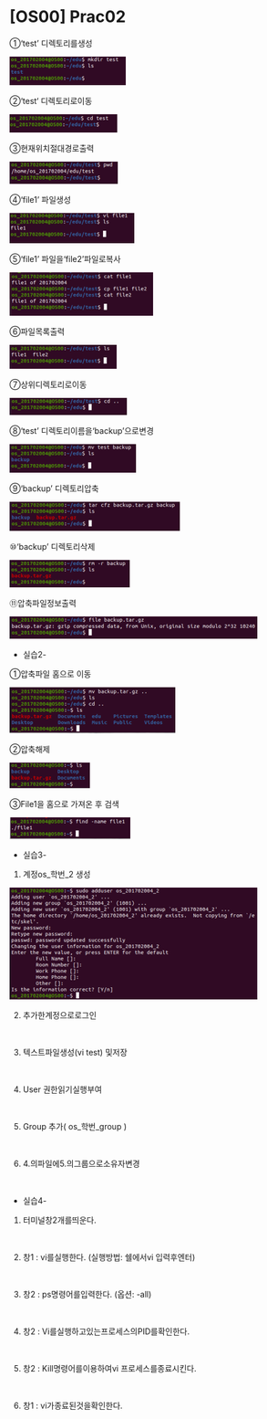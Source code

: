 # [OS00] Prac02

①‘test’ 디렉토리를생성

![%5BOS00%5D%20Prac02%205fa311417eb04bb7a95e67d4295edeec/image22.png](%5BOS00%5D%20Prac02%205fa311417eb04bb7a95e67d4295edeec/image22.png)

②‘test‘ 디렉토리로이동

![%5BOS00%5D%20Prac02%205fa311417eb04bb7a95e67d4295edeec/image25.png](%5BOS00%5D%20Prac02%205fa311417eb04bb7a95e67d4295edeec/image25.png)

③현재위치절대경로출력

![%5BOS00%5D%20Prac02%205fa311417eb04bb7a95e67d4295edeec/image24.png](%5BOS00%5D%20Prac02%205fa311417eb04bb7a95e67d4295edeec/image24.png)

④‘file1’ 파일생성

![%5BOS00%5D%20Prac02%205fa311417eb04bb7a95e67d4295edeec/image18.png](%5BOS00%5D%20Prac02%205fa311417eb04bb7a95e67d4295edeec/image18.png)

⑤‘file1’ 파일을‘file2’파일로복사

![%5BOS00%5D%20Prac02%205fa311417eb04bb7a95e67d4295edeec/image20.png](%5BOS00%5D%20Prac02%205fa311417eb04bb7a95e67d4295edeec/image20.png)

⑥파일목록출력

![%5BOS00%5D%20Prac02%205fa311417eb04bb7a95e67d4295edeec/image26.png](%5BOS00%5D%20Prac02%205fa311417eb04bb7a95e67d4295edeec/image26.png)

⑦상위디렉토리로이동

![%5BOS00%5D%20Prac02%205fa311417eb04bb7a95e67d4295edeec/image23.png](%5BOS00%5D%20Prac02%205fa311417eb04bb7a95e67d4295edeec/image23.png)

⑧‘test’ 디렉토리이름을‘backup’으로변경

![%5BOS00%5D%20Prac02%205fa311417eb04bb7a95e67d4295edeec/image16.png](%5BOS00%5D%20Prac02%205fa311417eb04bb7a95e67d4295edeec/image16.png)

⑨‘backup’ 디렉토리압축

![%5BOS00%5D%20Prac02%205fa311417eb04bb7a95e67d4295edeec/image13.png](%5BOS00%5D%20Prac02%205fa311417eb04bb7a95e67d4295edeec/image13.png)

⑩‘backup’ 디렉토리삭제

![%5BOS00%5D%20Prac02%205fa311417eb04bb7a95e67d4295edeec/image15.png](%5BOS00%5D%20Prac02%205fa311417eb04bb7a95e67d4295edeec/image15.png)

⑪압축파일정보출력

![%5BOS00%5D%20Prac02%205fa311417eb04bb7a95e67d4295edeec/image12.png](%5BOS00%5D%20Prac02%205fa311417eb04bb7a95e67d4295edeec/image12.png)

- 실습2-

①압축파일 홈으로 이동

![%5BOS00%5D%20Prac02%205fa311417eb04bb7a95e67d4295edeec/image14.png](%5BOS00%5D%20Prac02%205fa311417eb04bb7a95e67d4295edeec/image14.png)

②압축해제

![%5BOS00%5D%20Prac02%205fa311417eb04bb7a95e67d4295edeec/image19.png](%5BOS00%5D%20Prac02%205fa311417eb04bb7a95e67d4295edeec/image19.png)

③File1을 홈으로 가져온 후 검색

![%5BOS00%5D%20Prac02%205fa311417eb04bb7a95e67d4295edeec/image21.png](%5BOS00%5D%20Prac02%205fa311417eb04bb7a95e67d4295edeec/image21.png)

- 실습3-

1. 계정os_학번_2 생성

![%5BOS00%5D%20Prac02%205fa311417eb04bb7a95e67d4295edeec/image17.png](%5BOS00%5D%20Prac02%205fa311417eb04bb7a95e67d4295edeec/image17.png)

2. 추가한계정으로로그인

![%5BOS00%5D%20Prac02%205fa311417eb04bb7a95e67d4295edeec/image1.png](%5BOS00%5D%20Prac02%205fa311417eb04bb7a95e67d4295edeec/image1.png)

3. 텍스트파일생성(vi test) 및저장

![%5BOS00%5D%20Prac02%205fa311417eb04bb7a95e67d4295edeec/image4.png](%5BOS00%5D%20Prac02%205fa311417eb04bb7a95e67d4295edeec/image4.png)

4. User 권한읽기실행부여

![%5BOS00%5D%20Prac02%205fa311417eb04bb7a95e67d4295edeec/image5.png](%5BOS00%5D%20Prac02%205fa311417eb04bb7a95e67d4295edeec/image5.png)

5. Group 추가( os_학번_group )

![%5BOS00%5D%20Prac02%205fa311417eb04bb7a95e67d4295edeec/image2.png](%5BOS00%5D%20Prac02%205fa311417eb04bb7a95e67d4295edeec/image2.png)

6. 4.의파일에5.의그룹으로소유자변경

![%5BOS00%5D%20Prac02%205fa311417eb04bb7a95e67d4295edeec/image3.png](%5BOS00%5D%20Prac02%205fa311417eb04bb7a95e67d4295edeec/image3.png)

- 실습4-

1. 터미널창2개를띄운다.

![%5BOS00%5D%20Prac02%205fa311417eb04bb7a95e67d4295edeec/image8.png](%5BOS00%5D%20Prac02%205fa311417eb04bb7a95e67d4295edeec/image8.png)

2. 창1 : vi를실행한다. (실행방법: 쉘에서vi 입력후엔터)

![%5BOS00%5D%20Prac02%205fa311417eb04bb7a95e67d4295edeec/image6.png](%5BOS00%5D%20Prac02%205fa311417eb04bb7a95e67d4295edeec/image6.png)

3. 창2 : ps명령어를입력한다. (옵션: -all)

![%5BOS00%5D%20Prac02%205fa311417eb04bb7a95e67d4295edeec/image7.png](%5BOS00%5D%20Prac02%205fa311417eb04bb7a95e67d4295edeec/image7.png)

4. 창2 : Vi를실행하고있는프로세스의PID를확인한다.

![%5BOS00%5D%20Prac02%205fa311417eb04bb7a95e67d4295edeec/image10.png](%5BOS00%5D%20Prac02%205fa311417eb04bb7a95e67d4295edeec/image10.png)

5. 창2 : Kill명령어를이용하여vi 프로세스를종료시킨다.

![%5BOS00%5D%20Prac02%205fa311417eb04bb7a95e67d4295edeec/image11.png](%5BOS00%5D%20Prac02%205fa311417eb04bb7a95e67d4295edeec/image11.png)

6. 창1 : vi가종료된것을확인한다.